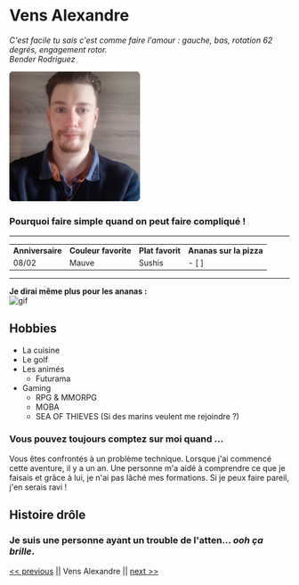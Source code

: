 # Vens Alexandre

*C'est facile tu sais c'est comme faire l'amour : gauche, bas, rotation 62 degrés, engagement rotor.<br>Bender Rodriguez*

![photo profil](./PhotCV.jpg)

### Pourquoi faire simple quand on peut faire compliqué !

---

|           |                  |               |                     |
| --------- | ---------------- | ------------- | ------------------- |
| **Anniversaire** | **Couleur favorite** | **Plat favorit** | **Ananas sur la pizza** |
| 08/02     | Mauve | Sushis             |- [	] |

---

**Je dirai même plus pour les ananas :**
<br>
![gif](https://media.giphy.com/media/vyTnNTrs3wqQ0UIvwE/giphy.gif)


## Hobbies

- La cuisine
- Le golf
- Les animés
  - Futurama
- Gaming
	- RPG & MMORPG
	- MOBA
	- SEA OF THIEVES (Si des marins veulent me rejoindre ?)

### Vous pouvez toujours comptez sur moi quand ...

Vous êtes confrontés à un problème technique. Lorsque j'ai commencé cette aventure, il y a un an. Une personne m'a aidé à comprendre ce que je faisais et grâce à lui, je n'ai pas lâché mes formations. Si je peux faire pareil, j'en serais ravi !


## Histoire drôle

### Je suis une personne ayant un trouble de l'atten... ***ooh ça brille***.

[<< previous](https://github.com/AlexandreVDW/markdown-challenge) || Vens Alexandre || [next >>](https://github.com/bastien-venturi/markdown-challenge)